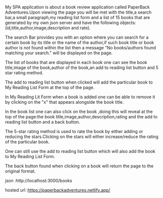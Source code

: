 My SPA application is about a book review application called PaperBack Adventures.Upon viewing the page you will be met with the title,a search bar,a small paragraph,my reading list form and a list of 15 books that are generated by my own json server and have the following objects:(id,title,author,image,description and rate).

The search Bar provides you with an option where you can search for a certain book by its title or the name of the author,if such book title or book author is not found within the list then a message "No books/authors found matching your search." will be displayed on the page.

The list of books that are displayed in each book one can see the book title,image of the book,author of the book,an add to reading list button and 5 star rating method.

The add to reading list button when clicked will add the particular book to My Reading List Form at the top of the page.

In My Reading Lit Form when a book is added one can be able to remove it by clicking on the "x" that appears alongside the book title.

In the book list one can also click on the book ,doing this will reveal at the top of the page:the book title,image,author,description,rating and the add to reading list button and a back button.

The 5-star rating method is used to rate the book by either adding or reducing the stars.Clicking on the stars will either increase/reduce the rating of the particular book.

One can still use the add to reading list button which will also add the book to My Reading List Form.

The back button found when clicking on a book will return the page to the original format.


json :http://localhost:3000/books

hosted url :https://paperbackadventures.netlify.app/

